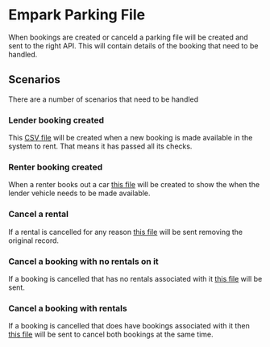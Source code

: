 # Empark Parking File
When bookings are created or canceld a parking file will be created and sent to the right API. This will contain details of the booking that need to be handled.

## Scenarios
There are a number of scenarios that need to be handled

### Lender booking created
This [CSV file](Simple_Booking.csv) will be created when a new booking is made available in the system to rent. That means it has passed all its checks.

### Renter booking created
When a renter books out a car [this file](Simple_Rental.csv) will be created to show the when the lender vehicle needs to be made available.

### Cancel a rental
If a rental is cancelled for any reason [this file](Cancel_Rental.csv) will be sent removing the original record.

### Cancel a booking with no rentals on it
If a booking is cancelled that has no rentals associated with it [this file](Cancel_Booking_No_Rentals.csv) will be sent.

### Cancel a booking with rentals
If a booking is cancelled that does have bookings associated with it then [this file](Cancel_Booking_With_Rental.csv) will be sent to cancel both bookings at the same time.